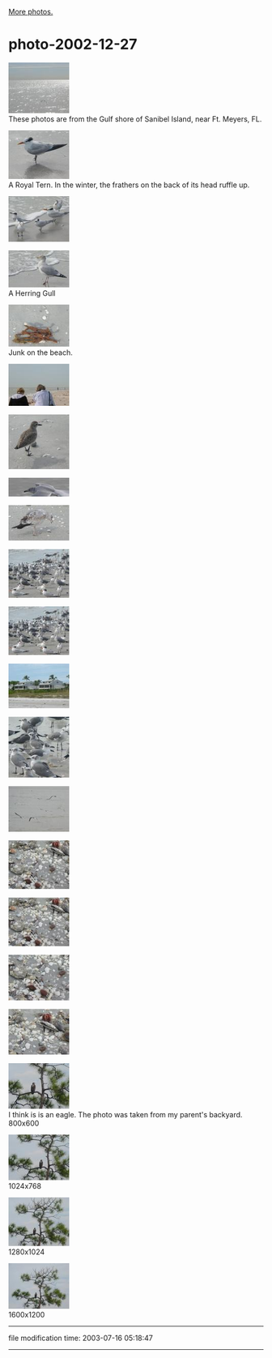 [More photos.](/p/photos/)

# photo-2002-12-27

[![](/photos/thumb/2002-12-27-sanibel01.jpg)](/photos/2002-12-27-sanibel01.jpg)  
These photos are from the Gulf shore of Sanibel Island, near Ft. Meyers, FL.

[![](/photos/thumb/2002-12-27-sanibel02.jpg)](/photos/2002-12-27-sanibel02.jpg)  
A Royal Tern. In the winter, the frathers on the back of its head ruffle up.

[![](/photos/thumb/2002-12-27-sanibel03.jpg)](/photos/2002-12-27-sanibel03.jpg)

[![](/photos/thumb/2002-12-27-sanibel04.jpg)](/photos/2002-12-27-sanibel04.jpg)  
A Herring Gull

[![](/photos/thumb/2002-12-27-sanibel05.jpg)](/photos/2002-12-27-sanibel05.jpg)  
Junk on the beach.

[![](/photos/thumb/2002-12-27-sanibel06.jpg)](/photos/2002-12-27-sanibel06.jpg)

[![](/photos/thumb/2002-12-27-sanibel07.jpg)](/photos/2002-12-27-sanibel07.jpg)

[![](/photos/thumb/2002-12-27-sanibel08.jpg)](/photos/2002-12-27-sanibel08.jpg)

[![](/photos/thumb/2002-12-27-sanibel09.jpg)](/photos/2002-12-27-sanibel09.jpg)

[![](/photos/thumb/2002-12-27-sanibel10-1280.jpg)](/photos/2002-12-27-sanibel10-1280.jpg)

[![](/photos/thumb/2002-12-27-sanibel10.jpg)](/photos/2002-12-27-sanibel10.jpg)

[![](/photos/thumb/2002-12-27-sanibel11.jpg)](/photos/2002-12-27-sanibel11.jpg)

[![](/photos/thumb/2002-12-27-sanibel12.jpg)](/photos/2002-12-27-sanibel12.jpg)

[![](/photos/thumb/2002-12-27-sanibel13.jpg)](/photos/2002-12-27-sanibel13.jpg)

[![](/photos/thumb/2002-12-27-sanibel14-1280.jpg)](/photos/2002-12-27-sanibel14-1280.jpg)

[![](/photos/thumb/2002-12-27-sanibel14.jpg)](/photos/2002-12-27-sanibel14.jpg)

[![](/photos/thumb/2002-12-27-sanibel15.jpg)](/photos/2002-12-27-sanibel15.jpg)

[![](/photos/thumb/2002-12-27-sanibel16.jpg)](/photos/2002-12-27-sanibel16.jpg)

[![](/photos/thumb/2002-12-27-eagle-0800.jpg)](/photos/2002-12-27-eagle-0800.jpg)  
I think is is an eagle. The photo was taken from my parent's backyard.  
800x600

[![](/photos/thumb/2002-12-27-eagle-1024.jpg)](/photos/2002-12-27-eagle-1024.jpg)  
1024x768

[![](/photos/thumb/2002-12-27-eagle-1280.jpg)](/photos/2002-12-27-eagle-1280.jpg)  
1280x1024

[![](/photos/thumb/2002-12-27-eagle-1600.jpg)](/photos/2002-12-27-eagle-1600.jpg)  
1600x1200

* * *

file modification time: 2003-07-16 05:18:47

* * *
